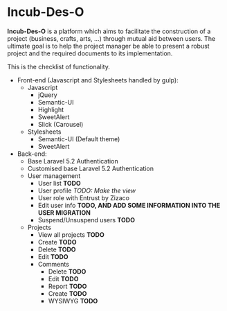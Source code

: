 # Incub-Des-O

**Incub-Des-O** is a platform which aims to facilitate the construction of a project (business, crafts, arts, ...) through mutual aid between users. The ultimate goal is to help the project manager be able to present a robust project and the required documents to its implementation.

This is the checklist of functionality.
- Front-end (Javascript and Stylesheets handled by gulp):
  - Javascript
    - jQuery
    - Semantic-UI
    - Highlight
    - SweetAlert
    - Slick (Carousel)
  - Stylesheets
    - Semantic-UI (Default theme)
    - SweetAlert
- Back-end: 
  - Base Laravel 5.2 Authentication
  - Customised base Laravel 5.2 Authentication
  - User management
    - User list **TODO**
    - User profile _TODO: Make the view_
    - User role with Entrust by Zizaco
    - Edit user info **TODO, AND ADD SOME INFORMATION INTO THE USER MIGRATION**
    - Suspend/Unsuspend users **TODO**
  - Projects
    - View all projects **TODO**
    - Create **TODO**
    - Delete **TODO**
    - Edit **TODO**
    - Comments
      - Delete **TODO**
      - Edit **TODO**
      - Report **TODO**
      - Create **TODO**
      - WYSIWYG **TODO**
